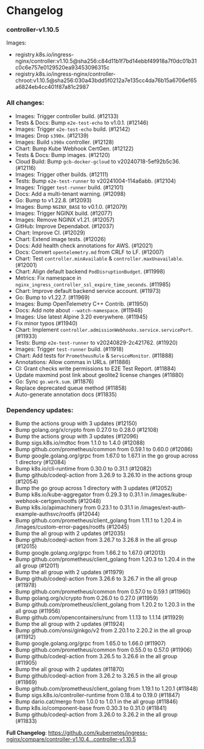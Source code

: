 # Changelog

### controller-v1.10.5

Images:

* registry.k8s.io/ingress-nginx/controller:v1.10.5@sha256:c84d11b1f7bd14ebbf49918a7f0dc01b31c0c6e757e0129520ea93453096315c
* registry.k8s.io/ingress-nginx/controller-chroot:v1.10.5@sha256:030a43bdd5f0212a7e135cc4da76b15a6706ef65a6824eb4cc401f87a81c2987

### All changes:

* Images: Trigger controller build. (#12133)
* Tests & Docs: Bump `e2e-test-echo` to v1.0.1. (#12146)
* Images: Trigger `e2e-test-echo` build. (#12142)
* Images: Drop `s390x`. (#12139)
* Images: Build `s390x` controller. (#12128)
* Chart: Bump Kube Webhook CertGen. (#12122)
* Tests & Docs: Bump images. (#12120)
* Cloud Build: Bump `gcb-docker-gcloud` to v20240718-5ef92b5c36. (#12116)
* Images: Trigger other builds. (#12111)
* Tests: Bump `e2e-test-runner` to v20241004-114a6abb. (#12104)
* Images: Trigger `test-runner` build. (#12101)
* Docs: Add a multi-tenant warning. (#12098)
* Go: Bump to v1.22.8. (#12093)
* Images: Bump `NGINX_BASE` to v0.1.0. (#12079)
* Images: Trigger NGINX build. (#12077)
* Images: Remove NGINX v1.21. (#12057)
* GitHub: Improve Dependabot. (#12037)
* Chart: Improve CI. (#12029)
* Chart: Extend image tests. (#12026)
* Docs: Add health check annotations for AWS. (#12021)
* Docs: Convert `opentelemetry.md` from CRLF to LF. (#12007)
* Chart: Test `controller.minAvailable` & `controller.maxUnavailable`. (#12001)
* Chart: Align default backend `PodDisruptionBudget`. (#11998)
* Metrics: Fix namespace in `nginx_ingress_controller_ssl_expire_time_seconds`. (#11985)
* Chart: Improve default backend service account. (#11973)
* Go: Bump to v1.22.7. (#11969)
* Images: Bump OpenTelemetry C++ Contrib. (#11950)
* Docs: Add note about `--watch-namespace`. (#11948)
* Images: Use latest Alpine 3.20 everywhere. (#11945)
* Fix minor typos (#11940)
* Chart: Implement `controller.admissionWebhooks.service.servicePort`. (#11933)
* Tests: Bump `e2e-test-runner` to v20240829-2c421762. (#11920)
* Images: Trigger `test-runner` build. (#11918)
* Chart: Add tests for `PrometheusRule` & `ServiceMonitor`. (#11888)
* Annotations: Allow commas in URLs. (#11886)
* CI: Grant checks write permissions to E2E Test Report. (#11884)
* Update maxmind post link about geolite2 license changes (#11880)
* Go: Sync `go.work.sum`. (#11876)
* Replace deprecated queue method (#11858)
* Auto-generate annotation docs (#11835)

### Dependency updates:

* Bump the actions group with 3 updates (#12150)
* Bump golang.org/x/crypto from 0.27.0 to 0.28.0 (#12108)
* Bump the actions group with 3 updates (#12096)
* Bump sigs.k8s.io/mdtoc from 1.1.0 to 1.4.0 (#12088)
* Bump github.com/prometheus/common from 0.59.1 to 0.60.0 (#12086)
* Bump google.golang.org/grpc from 1.67.0 to 1.67.1 in the go group across 1 directory (#12084)
* Bump k8s.io/cli-runtime from 0.30.0 to 0.31.1 (#12082)
* Bump github/codeql-action from 3.26.9 to 3.26.10 in the actions group (#12054)
* Bump the go group across 1 directory with 3 updates (#12052)
* Bump k8s.io/kube-aggregator from 0.29.3 to 0.31.1 in /images/kube-webhook-certgen/rootfs (#12048)
* Bump k8s.io/apimachinery from 0.23.1 to 0.31.1 in /images/ext-auth-example-authsvc/rootfs (#12044)
* Bump github.com/prometheus/client_golang from 1.11.1 to 1.20.4 in /images/custom-error-pages/rootfs (#12045)
* Bump the all group with 2 updates (#12035)
* Bump github/codeql-action from 3.26.7 to 3.26.8 in the all group (#12015)
* Bump google.golang.org/grpc from 1.66.2 to 1.67.0 (#12013)
* Bump github.com/prometheus/client_golang from 1.20.3 to 1.20.4 in the all group (#12011)
* Bump the all group with 2 updates (#11979)
* Bump github/codeql-action from 3.26.6 to 3.26.7 in the all group (#11978)
* Bump github.com/prometheus/common from 0.57.0 to 0.59.1 (#11960)
* Bump golang.org/x/crypto from 0.26.0 to 0.27.0 (#11959)
* Bump github.com/prometheus/client_golang from 1.20.2 to 1.20.3 in the all group (#11956)
* Bump github.com/opencontainers/runc from 1.1.13 to 1.1.14 (#11929)
* Bump the all group with 2 updates (#11924)
* Bump github.com/onsi/ginkgo/v2 from 2.20.1 to 2.20.2 in the all group (#11912)
* Bump google.golang.org/grpc from 1.65.0 to 1.66.0 (#11907)
* Bump github.com/prometheus/common from 0.55.0 to 0.57.0 (#11906)
* Bump github/codeql-action from 3.26.5 to 3.26.6 in the all group (#11905)
* Bump the all group with 2 updates (#11870)
* Bump github/codeql-action from 3.26.2 to 3.26.5 in the all group (#11869)
* Bump github.com/prometheus/client_golang from 1.19.1 to 1.20.1 (#11848)
* Bump sigs.k8s.io/controller-runtime from 0.18.4 to 0.19.0 (#11847)
* Bump dario.cat/mergo from 1.0.0 to 1.0.1 in the all group (#11846)
* Bump k8s.io/component-base from 0.30.3 to 0.31.0 (#11841)
* Bump github/codeql-action from 3.26.0 to 3.26.2 in the all group (#11833)

**Full Changelog**: https://github.com/kubernetes/ingress-nginx/compare/controller-v1.10.4...controller-v1.10.5
